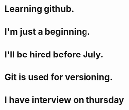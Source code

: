 # Learning github.
# I'm just a beginning.
# I'll be hired before July.
# Git is used for versioning.
# I have interview on thursday